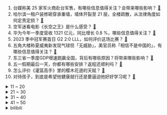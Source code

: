 1. 台媒称美 25 家军火商赴台军售，有哪些信息值得关注？会带来哪些影响？ [:link:](https://www.zhihu.com/question/598740916)
2. 哈尔滨一租户装修砸穿承重墙，墙体开裂至 21 层，全楼疏散，从法律角度如何定责定损？ [:link:](https://www.zhihu.com/question/598700762)
3. 空军迷看电影《长空之王》是什么感受？ [:link:](https://www.zhihu.com/question/598108290)
4. 华为今年一季度营收 1321 亿元，同比增长 0.8 %，哪些信息值得关注？ [:link:](https://www.zhihu.com/question/598255084)
5. 2023 季中冠军赛首日 G2 2:0 LLL，如何评价这场比赛？ [:link:](https://www.zhihu.com/question/598769037)
6. 五角大楼称夏威夷新发现气球但「无威胁」，美官员称「相信不是中国的」，有哪些信息值得关注？ [:link:](https://www.zhihu.com/question/598703014)
7. 东三省一季度GDP增速跑赢全国，背后有哪些原因？将带来哪些影响？ [:link:](https://www.zhihu.com/question/598064212)
8. 五一假期最后一天，你都有哪些安排？返程还顺利吗？ [:link:](https://www.zhihu.com/question/598818627)
9. 怎么评价《灌篮高手》里的樱木花道的天赋？ [:link:](https://www.zhihu.com/question/23769059)
10. 对待孩子，到底是希望他健康就行还是要逼迫他好好学习呢？ [:link:](https://www.zhihu.com/question/598244910)
<details>
<summary>11 ~ 20</summary>

11. 为什么当下部分年轻人对寺庙漫游感兴趣？ [:link:](https://www.zhihu.com/question/597005538)
12. 《梦幻西游》的经济泡沫什么时候破裂？ [:link:](https://www.zhihu.com/question/391240352)
13. 立陶宛总统称「俄乌冲突结束前，乌克兰无法加入北约」，如何解读其表态？ [:link:](https://www.zhihu.com/question/598619777)
14. 如果新能源车过保后，电池70% 能够做什么? [:link:](https://www.zhihu.com/question/595809866)
15. 四川重庆的医生会不会叮嘱病人忌辛辣？ [:link:](https://www.zhihu.com/question/597926875)
16. 有个基站离我家窗户很近，大约五米左右。请问对人体有没有害？ [:link:](https://www.zhihu.com/question/593255596)
17. 为什么很多强大的软件都不依赖图形界面? [:link:](https://www.zhihu.com/question/598354074)
18. 笔记本将会在几年后开始流行32G内存? [:link:](https://www.zhihu.com/question/576909246)
19. 特斯拉上调 Model 3、Model Y 在中国售价，涨幅均为2000元，涨价原因是什么？ [:link:](https://www.zhihu.com/question/598717380)
20. 段延庆知道段誉是自己儿子，真的不再意难平了吗？他还会报复吗？ [:link:](https://www.zhihu.com/question/598467267)
</details>
<details>
<summary>21 ~ 30</summary>

21. 全球规模最大、性能最强的太阳射电成像望远镜已主体竣工，6 月试运行，有哪些应用前景？ [:link:](https://www.zhihu.com/question/598737544)
22. 能不能推荐感人催泪的漫画? [:link:](https://www.zhihu.com/question/403580229)
23. 为什么很多互联网公司员工人数只有几百人？ [:link:](https://www.zhihu.com/question/264687820)
24. 如何评价电影《这么多年》？ [:link:](https://www.zhihu.com/question/597460806)
25. 如何评价《原神》白术「悬壶之章」传说任务？ [:link:](https://www.zhihu.com/question/598751278)
26. 身边有一个素食者是什么感受？ [:link:](https://www.zhihu.com/question/309489608)
27. 职场中晋升最快的人具有什么特点? [:link:](https://www.zhihu.com/question/587455698)
28. 2023 季中冠军赛揭幕战 PSG.T 2:0 击败 DFM，如何评价这场比赛？ [:link:](https://www.zhihu.com/question/598752979)
29. 你觉得动画《灌篮高手》中颜值最高的角色是哪个？ [:link:](https://www.zhihu.com/question/459263961)
30. 到底是什么导致我们那么在意别人的看法？ [:link:](https://www.zhihu.com/question/595661637)
</details>
<details>
<summary>31 ~ 40</summary>

31. 《漫长的季节》第 11 集，为何王响不在下岗名单上？ [:link:](https://www.zhihu.com/question/598538553)
32. 海贼王里凯多爱好“自杀”的设定怎么后面不提了? [:link:](https://www.zhihu.com/question/597624370)
33. 今年五一档 18 部电影扎堆上映，看哪个不踩雷？ [:link:](https://www.zhihu.com/question/598402429)
34. 为什么人到绝境后会大彻大悟？ [:link:](https://www.zhihu.com/question/565062536)
35. 顺产有什么需要注意的细节？ [:link:](https://www.zhihu.com/question/564379482)
36. 如何使用OpenAI fine-tuning(微调)训练属于自己的专有模型？ [:link:](https://www.zhihu.com/question/591066880)
37. 为什么中国语文教育（特指K12）淡化了「々」的使用？ [:link:](https://www.zhihu.com/question/589118221)
38. 美财政部长耶伦称美国最早将于 6 月 1 日出现债务违约，这意味着什么？将有何影响？ [:link:](https://www.zhihu.com/question/598701209)
39. 刘邦为什么不给戚夫人免死金牌，或让她随子就封、免受残害？ [:link:](https://www.zhihu.com/question/598361065)
40. 梅西被巴黎停赛、停训、停薪，将缺席两场法甲比赛，如何看待这一事件？梅西与大巴黎的未来将如何？ [:link:](https://www.zhihu.com/question/598823428)
</details>
<details>
<summary>41 ~ 50</summary>

41. 河南安徽等 6 省暴雨将给返程「添堵」，这些地方雨量或同期罕见，该如何做好防范？ [:link:](https://www.zhihu.com/question/598773819)
42. 史航再度回应「不存在性骚扰，和几位当事人都交往过」，如何界定性骚扰？怎样从法律角度解读？ [:link:](https://www.zhihu.com/question/598821617)
43. 毕业论文的重复率始终是50%，降不下来怎么办？ [:link:](https://www.zhihu.com/question/585270429)
44. 有什么听起来很神奇的语言学事实？ [:link:](https://www.zhihu.com/question/588032215)
45. 物理学上有哪些知识改变了你对世界的认知？ [:link:](https://www.zhihu.com/question/577483982)
46. 在五一假期骑自行车长途旅行是什么体验？ [:link:](https://www.zhihu.com/question/598262798)
47. 如何看待深度学习泰斗、神经网络之父 Hinton 离职 Google？ [:link:](https://www.zhihu.com/question/598709243)
48. 如何评价LESSERAFIM回归新歌《UNFORGIVEN》？ [:link:](https://www.zhihu.com/question/598667480)
49. 降维打击是什么，为什么会让低维的生物无法应对？ [:link:](https://www.zhihu.com/question/598475696)
50. 《蜘蛛侠：纵横宇宙》内地定档 6 月 2 日，同步北美，你对影片最大的期待是什么？ [:link:](https://www.zhihu.com/question/598230330)
</details><details>
<summary>bilibili</summary>

1. 【老番茄】我求婚啦！！ [:link:](//www.bilibili.com/video/BV12h4y1n7tt)
2. 躲狗狗 [:link:](//www.bilibili.com/video/BV1Xo4y147Qq)
3. 《 鸡 哥 天 下 第 一 》 [:link:](//www.bilibili.com/video/BV1am4y1175K)
4. 当你总觉得自己很独特时 [:link:](//www.bilibili.com/video/BV1eh41177oB)
5. 《 机 枪 模 拟 器 》 [:link:](//www.bilibili.com/video/BV1Jz4y1Y7tB)
6. 二刷许昌&胖东来！你们将会被他们的真诚而感动！ [:link:](//www.bilibili.com/video/BV1wM4y1h7y3)
7. 《崩坏：星穹铁道》启程庆典 [:link:](//www.bilibili.com/video/BV1Cg4y1L7fC)
8. 爆肝半年！蝙蝠侠排名第一的神作《黑暗骑士归来》 [:link:](//www.bilibili.com/video/BV1Az4y1Y7N9)
9. 把我意大利炮拿来！ [:link:](//www.bilibili.com/video/BV1JM411G7yC)
10. 你在做一种很新的电脑 [:link:](//www.bilibili.com/video/BV1eP411273p)
<details>
<summary>11 ~ 20</summary>

11. 年轻人的第一次，求职 [:link:](//www.bilibili.com/video/BV1qM4y187oV)
12. 当你试图扼杀我的电竞精神时 你已经输了 [:link:](//www.bilibili.com/video/BV1VV4y1d7BK)
13. 没有退网，只是坐上了轮椅 [:link:](//www.bilibili.com/video/BV1bg4y1L7jY)
14. 我当爸爸了！ [:link:](//www.bilibili.com/video/BV1qh4y1n7C3)
15. 你的贴身学习APP？TA来了！ [:link:](//www.bilibili.com/video/BV1Co4y1w7aY)
16. 《原神》角色演示-「白术：治则求本」 [:link:](//www.bilibili.com/video/BV1WM411G7QZ)
17. 刮彩票决定自己的一日三餐！结果翻车了？ [:link:](//www.bilibili.com/video/BV1tm4y117dj)
18. 只是一次推倒重来，只道寻常了吧！ [:link:](//www.bilibili.com/video/BV1Qh4y1n7R5)
19. 少年不可得之物，终将困其一生！ [:link:](//www.bilibili.com/video/BV1nX4y1U7np)
20. 正方形刷野世界纪录：2.32秒瞬杀4个buff！打出理论极限的最终奥秘！！ [:link:](//www.bilibili.com/video/BV1Yo4y1t7n1)
</details>
<details>
<summary>21 ~ 30</summary>

21. 联合国正式入驻B站！ [:link:](//www.bilibili.com/video/BV1Am4y1C78m)
22. 《明日方舟》EP -Morning Dew [:link:](//www.bilibili.com/video/BV14X4y1U7iR)
23. 【Minecraft】我们烧了张rtx4090,只为这300秒极致画面 [:link:](//www.bilibili.com/video/BV1Vk4y1n74b)
24. 看完4月新番，外星人连夜毁灭地球......【泛式】 [:link:](//www.bilibili.com/video/BV1gs4y1w7jK)
25. 家人们！好声音后续来了！ [:link:](//www.bilibili.com/video/BV1Fo4y1A74P)
26. 不愧是一群男的想出来的节目 [:link:](//www.bilibili.com/video/BV1ih4y1n7Hm)
27. 爆肝30天，手绘400张社会摇，泰裤辣！！ [:link:](//www.bilibili.com/video/BV1ps4y1w7wT)
28. 我花了5块钱制作出了价值上千的鱼子酱，你们信吗？ [:link:](//www.bilibili.com/video/BV1ik4y1773h)
29. 咱就是说，这是纯友谊，还是真爱情？ [:link:](//www.bilibili.com/video/BV1Vk4y1n7X1)
30. 团长 黑龙江悠悠球公开赛在线开团！全场高能！🪀 [:link:](//www.bilibili.com/video/BV1yo4y1L7h1)
</details>
<details>
<summary>31 ~ 40</summary>

31. 李彩演的Knock, 超级有效challenge [:link:](//www.bilibili.com/video/BV1bk4y1E7ct)
32. 真正的服装设计师看《明日方舟》服装的反应第三期！ [:link:](//www.bilibili.com/video/BV1uP411274Z)
33. 谁喜欢克拉拉(史瓦罗)我不说 [:link:](//www.bilibili.com/video/BV1Gh4y1H78v)
34. 全网最详细！爆肝6个月，原剧+小说深度解析！让你一次看爽《权力的游戏》1-8季 [:link:](//www.bilibili.com/video/BV1HM411G7Fj)
35. 感谢大妈给新崩的空气刘海 [:link:](//www.bilibili.com/video/BV1JM411G7mA)
36. 《我叫铁林》天王老子来了也不行 [:link:](//www.bilibili.com/video/BV14z4y1Y71T)
37. 我们做了个能对话的AI派蒙，免费给大家玩！ [:link:](//www.bilibili.com/video/BV1bm4y117ba)
38. 实测丨在6大平台搜同样的问题，百度居然被吊打？ [:link:](//www.bilibili.com/video/BV1Ws4y1R7p7)
39. 你眼中的“老阿姨”曾经也迷倒了整个世界！ [:link:](//www.bilibili.com/video/BV1Yg4y1L7AP)
40. 有没有一瞬间信仰崩塌或者死心过？ [:link:](//www.bilibili.com/video/BV1kM4y187oL)
</details>
<details>
<summary>41 ~ 50</summary>

41. 惊呆了！当代年轻人都流行这些？！ [:link:](//www.bilibili.com/video/BV1fo4y1477n)
42. 【星穹铁道】抽卡时列车脱轨实录 [:link:](//www.bilibili.com/video/BV1ss4y1R766)
43. 探秘美国最老的麦当劳！！70年前的麦门，吃些什么？ [:link:](//www.bilibili.com/video/BV13m4y117Pt)
44. 实拍立体机动装置！以梦为翅膀，翱翔于天际！ [:link:](//www.bilibili.com/video/BV1DX4y1m7Uf)
45. 从零到英雄需要多久？来自老外的纸条诅咒！ [:link:](//www.bilibili.com/video/BV1ss4y1w7E3)
46. “这个年代的动漫真的能让人热泪盈眶！！” [:link:](//www.bilibili.com/video/BV1jV4y1d74s)
47. ⚡我 爸 就 是 力 霸 天⚡ [:link:](//www.bilibili.com/video/BV1Ha4y1575S)
48. 感受到了培育蔬菜这件事的重要性 [:link:](//www.bilibili.com/video/BV1sX4y1m7Xn)
49. 我第一次穿汉服坐他旁边 他竟然跑了...... [:link:](//www.bilibili.com/video/BV17h4y1H71q)
50. 加拿大人家里水龙头是真的流牛奶啊，补钙管饱还省钱 [:link:](//www.bilibili.com/video/BV1La4y157ee)
</details>
<details>
<summary>51 ~ 60</summary>

51. “所以生命啊，它璀璨如歌” [:link:](//www.bilibili.com/video/BV1mm4y1y7zt)
52. 无人区遭遇可怕沙尘暴，无处躲避坚持三小时终于脱困，太不容易了 [:link:](//www.bilibili.com/video/BV1ZP41127VK)
53. 想充钱了看看本视频 [:link:](//www.bilibili.com/video/BV1Fm4y1C7RV)
54. 在枪战时拔掉了敌人弹匣！7.0！ [:link:](//www.bilibili.com/video/BV1mh411L7B1)
55. 我的世界：不死图腾，闪现迁坟，极简濒死传送！ [:link:](//www.bilibili.com/video/BV1dc411T7TU)
56. 香港方面已证实，漠叔与自行车失盗案无关！ [:link:](//www.bilibili.com/video/BV1to4y1L7U9)
57. 乳此美好，你却只关注她的大小…… [:link:](//www.bilibili.com/video/BV17z4y1Y7LM)
58. 御坂美琴，生日快乐！「2023.5.2 炮姐生贺」 [:link:](//www.bilibili.com/video/BV1dc411T7RM)
59. 你们这帮人食不食油饼啊哈哈哈哈哈哈哈哈哈哈哈哈哈哈哈哈哈哈哈哈哈 [:link:](//www.bilibili.com/video/BV1PM4y1b7yt)
60. 保  护  砂  隐  村 [:link:](//www.bilibili.com/video/BV11V4y1R7tD)
</details>
<details>
<summary>61 ~ 70</summary>

61. 【崩坏星穹铁道】谁才是平民最强光锥？全角色光锥排行榜！萌新必看的光锥搭配攻略！ [:link:](//www.bilibili.com/video/BV1wX4y1U76d)
62. "挖错了坟，该拜哪尊神啊？！" [:link:](//www.bilibili.com/video/BV13c411n7r1)
63. 一个视频看懂王莽的一生 [:link:](//www.bilibili.com/video/BV1Ao4y1t7CD)
64. 【崩坏星穹铁道｜野火】百万级录音棚听《野火》可可利亚BOSS战BGM【Hi-Res】 [:link:](//www.bilibili.com/video/BV1uM411G7hM)
65. 妲己对守约，看看谁才是老六 [:link:](//www.bilibili.com/video/BV1Na4y1G7SE)
66. 七分帅，三分可爱，九十分屑 [:link:](//www.bilibili.com/video/BV1Th4y1H77i)
67. 这是什么逆天新手啊！！ [:link:](//www.bilibili.com/video/BV1yV4y1R7eT)
68. “所有人给我站一边，因为超人强我要发癫” [:link:](//www.bilibili.com/video/BV11g4y1L7uT)
69. 【STN快报第七季14】日本比美国包容！黑人街头打人，白人使劲鼓掌 [:link:](//www.bilibili.com/video/BV1VT411h74z)
70. 主打一个炸裂！可能是你从未见过的“勇气大爆发” >> [:link:](//www.bilibili.com/video/BV1wL411e7Rb)
</details>
<details>
<summary>71 ~ 80</summary>

71. 为什么说特鲁是洗白最成功的角色之一？ [:link:](//www.bilibili.com/video/BV1js4y1R7oG)
72. 追逐夏日的颜色 [:link:](//www.bilibili.com/video/BV1Xo4y147vx)
73. 成都底层rapper的生存状态，年轻真实才华横溢 [:link:](//www.bilibili.com/video/BV1Hs4y1w7UC)
74. “可数学啊，蒙蔽双眼！” [:link:](//www.bilibili.com/video/BV1Qg4y1L7M1)
75. 这三转四折的爱情啊 [:link:](//www.bilibili.com/video/BV1do4y147mt)
76. 火柴人 VS 动画师 第六集 通缉（Wanted） [:link:](//www.bilibili.com/video/BV1dh4y1n7Sh)
77. 全网公开我的浏览记录！！ [:link:](//www.bilibili.com/video/BV1Ph411L7xU)
78. 《刺激战场+你干嘛+泰裤辣》 [:link:](//www.bilibili.com/video/BV19h4y1n7AB)
79. 一群up主在欢乐谷玩共享位置捉迷藏！效果爆炸！【最终集】 [:link:](//www.bilibili.com/video/BV1ph41177Mt)
80. 【花小烙】身体为什么会生出鼻屎、眼屎和耳屎？ [:link:](//www.bilibili.com/video/BV1MP41127du)
</details>
<details>
<summary>81 ~ 90</summary>

81. 李连杰VS钱小豪格斗解析，传统武术和现代搏击的最强巅峰对决 [:link:](//www.bilibili.com/video/BV1NM411G7fz)
82. 【莓用良品】全球首款碳基人工智能水杯 [:link:](//www.bilibili.com/video/BV1rV4y1R7NQ)
83. 只看MV画面能知道是那首歌吗？来PK一下吧！ [:link:](//www.bilibili.com/video/BV1Wg4y1j7Un)
84. aespa《Welcome To MY World (Feat. nævis)》MV [:link:](//www.bilibili.com/video/BV1ns4y1X7mW)
85. 好听的美食？又好听又好吃的食物有什么？ [:link:](//www.bilibili.com/video/BV1xV4y1d7zz)
86. 我宣布我爸单飞了！ [:link:](//www.bilibili.com/video/BV1jM4y1h7D1)
87. 老爸成功抵达中国，还没下飞机，就已经惊讶到不行！ [:link:](//www.bilibili.com/video/BV1ch411L7g1)
88. 如何触发《星穹铁道》的隐藏坏结局彩蛋？ [:link:](//www.bilibili.com/video/BV1SV4y1R7fg)
89. 亲情变质 [:link:](//www.bilibili.com/video/BV1ok4y1J7t8)
90. 沃玛、鲤鱼Ace、徐大虾、某幻君、中国Boy, 法国人怎么看五大中国博主? [:link:](//www.bilibili.com/video/BV1Xh4y1n7YN)
</details>
<details>
<summary>91 ~ 100</summary>

91. 去而复来 [:link:](//www.bilibili.com/video/BV1LP411m7j6)
92. 都什么年代，谁还用传统方式驱鬼？！！ [:link:](//www.bilibili.com/video/BV1Na4y15718)
93. 谢霆锋11元一根的“锋味虾肠”真的值吗？？ [:link:](//www.bilibili.com/video/BV1Kh4y1H7oQ)
94. 没开玩笑  淄博已经进化到5.0版本了... [:link:](//www.bilibili.com/video/BV1BX4y1m7jP)
95. 【TF家族】《登陆计划》系列演唱会——“蝴蝶效应” 之《还有多久，还要多远》【演唱会纪录片】（上） [:link:](//www.bilibili.com/video/BV1Hk4y1E7r6)
96. 好奇害死猫，又哭了 [:link:](//www.bilibili.com/video/BV1Za4y1V7rh)
97. 【定格动画】用十种方式还原蔡徐坤打篮球！ [:link:](//www.bilibili.com/video/BV1ag4y1j7x8)
98. 冒险家阿曼达还有第二种结局？在录像带发现神秘肉铺！ [:link:](//www.bilibili.com/video/BV1LP41127Lu)
99. 【原神手书/柯莱】我有点好奇我和你长大以后是什么样子 [:link:](//www.bilibili.com/video/BV1Wa4y157qw)
100. LE SSERAFIM最新回归曲UNFORGIVEN MV公开 [:link:](//www.bilibili.com/video/BV1D14y1Z7Fz)
</details></details>